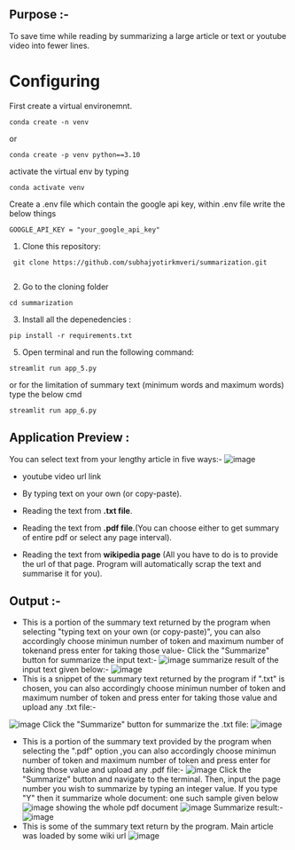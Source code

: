 ## Purpose :- 

To save time while reading by summarizing a large article or text or youtube video into fewer lines. 

# Configuring
First create a virtual environemnt.
```
conda create -n venv
```
or
```
conda create -p venv python==3.10
```
activate the virtual env by typing
```
conda activate venv
```
Create a .env file which contain the google api key, within .env file write the below things 
```
GOOGLE_API_KEY = "your_google_api_key"
```

1. Clone this repository:
   
```
 git clone https://github.com/subhajyotirkmveri/summarization.git
 
```
2. Go to the cloning folder
```
cd summarization
```
3. Install all the depenedencies :   
```
pip install -r requirements.txt
```

5. Open terminal and run the following command:
```
streamlit run app_5.py
```
or 
for the limitation of summary text (minimum words and maximum words) type the below cmd
```
streamlit run app_6.py
```

## Application Preview :
You can select text from your lengthy article in five  ways:-
![image](https://github.com/subhajyotirkmveri/summarization_app/blob/main/asset/asset_1.jpeg)
  - youtube video url link
  - By typing text on your own (or copy-paste).
  - Reading the text from **.txt file**.
  - Reading the text from **.pdf file**.(You can choose either to get summary of entire pdf or select any page interval).
  
  - Reading the text from **wikipedia page** (All you have to do is to provide the url of that page. Program will automatically scrap the text and summarise it for you).
  

 
## Output :- 
- This is a portion of the summary text returned by the program when selecting "typing text on your own (or copy-paste)", you can also accordingly choose minimun number of token and maximum number of tokenand press enter for taking those value-
Click the "Summarize" button for summarize the input text:-
![image](https://github.com/subhajyotirkmveri/summarization_app/blob/main/asset/asset_2.jpeg)
summarize result of the input text given below:-
![image](https://github.com/subhajyotirkmveri/summarization_app/blob/main/asset/asset_3.jpeg)
- This is a snippet of the summary text returned by the program if ".txt" is chosen, you can also accordingly choose minimun number of token and maximum number of token and press enter for taking those value and upload any .txt file:-

![image](https://github.com/subhajyotirkmveri/summarization_app/blob/main/asset/asset_4.jpeg)
Click the "Summarize" button for summarize the .txt file:
![image](https://github.com/subhajyotirkmveri/summarization_app/blob/main/asset/asset_5.jpeg)
- This is a portion of the summary text provided by the program when selecting the ".pdf" option ,you can also accordingly choose minimun number of token and maximum number of token and press enter for taking those value and upload any .pdf file:-
![image](https://github.com/subhajyotirkmveri/summarization_app/blob/main/asset/asset_6.jpeg)
Click the "Summarize" button and navigate to the terminal. Then, input the page number you wish to summarize by typing an integer value. If you type "Y" then it summarize whole document: one such sample given below
![image](https://github.com/subhajyotirkmveri/summarization_app/blob/main/asset/asset_7.jpeg)
showing the whole pdf document
![image](https://github.com/subhajyotirkmveri/summarization_app/blob/main/asset/asset_8.jpeg)
Summarize result:-
![image](https://github.com/subhajyotirkmveri/summarization_app/blob/main/asset/asset_9.jpeg)
- This is some of the summary text return by the program. Main article was loaded by some wiki url
![image](https://github.com/subhajyotirkmveri/summarization_app/blob/main/asset/asset_10.jpeg)

   

   
